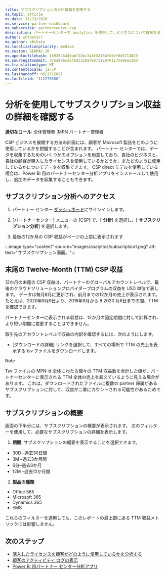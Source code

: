 ```yaml
---
title: サブスクリプションの分析情報を使用する
ms.topic: article
ms.date: 11/13/2020
ms.service: partner-dashboard
ms.subservice: partnercenter-csp
description: パートナーセンターで analytics を使用して、ビジネスについて理解を深め、顧客が購入したライセンスをどのように使用するかについて説明します。
author: shthota77
ms.author: shthota
ms.localizationpriority: medium
ms.custom: SEOMAY.20
ms.openlocfilehash: 1693545449abf33bc7a4f5216b7d6ef0d5713829
ms.sourcegitcommit: 376a49bcd245d3358a78871128761175a96ec200
ms.translationtype: MT
ms.contentlocale: ja-JP
ms.lasthandoff: 06/17/2021
ms.locfileid: "112276860"
---
```

# <a name="use-analytics-to-learn-more-about-subscription-revenue"></a>分析を使用してサブスクリプション収益の詳細を確認する

**適切なロール**: 全体管理者 |MPN パートナー管理者

CSP ビジネスを展開する方法の計画には、顧客が Microsoft 製品をどのように使用しているかを把握することが含まれます。 パートナー センターでは、データを収集するためのいくつかのオプションを用意しており、貴社のビジネスと、貴社の顧客が購入したライセンスを使用しているかどうか、またどのように使用しているかについてデータを収集できます。 CSP direct モデルを使用している場合は、Power BI 用のパートナーセンター分析アプリをインストールして使用し、追加のデータを収集することもできます。

## <a name="access-to-the-subscription-analytics"></a>サブスクリプション分析へのアクセス

1. パートナー センター [ダッシュボード](https://partner.microsoft.com/dashboard/home)にサインインします。
1. [パートナーセンター] メニューの [CSP] で、[ **分析**] を選択し、[ **サブスクリプション分析**] を選択します。

1. 最後の12か月の CSP 収益がページの上部に表示されます

:::image type="content" source="images/analytics/subscription1.png" alt-text="サブスクリプション画面。":::

## <a name="trailing-twelve-month-ttm-csp-revenue"></a>末尾の Twelve-Month (TTM) CSP 収益

12か月の末尾の CSP 収益は、パートナーのグローバルアカウントレベルで、最後のクラウドソリューションプロバイダープログラムの収益を USD 単位で表します。 データは毎月8月に更新され、前月までの12か月の売上が表示されます。 たとえば、2020年9月9日より、2019年9月から 8 2020 月8日までの間、TTM を確認できます。

パートナーセンターに表示される収益は、12か月の固定期間に対して計算され、より短い期間に変更することはできません。

取引先のアカウントレベルで収益の内訳を確認するには、次のようにします。

- [ダウンロードの詳細] リンクを選択して、すべての場所で TTM の売上を表示する tsv ファイルをダウンロードします。

>[!NOTE] 
>Tsv ファイルの MPN Id 全体にわたる個々の TTM 収益数を合計した値が、パートナーセンターに表示される TTM 全体の売上を超えているように見える場合があります。 これは、ダウンロードされたファイルに複数の partner 帰属があるサブスクリプションに対して、収益が二重にカウントされる可能性があるためです。

## <a name="subscription-summary"></a>サブスクリプションの概要

画面の下半分には、サブスクリプションの概要が表示されます。 次のフィルターを使用して、必要なサブスクリプションの詳細を表示します。  

1. **期間**: サブスクリプションの概要を表示することを選択できます。 

- 30D –過去30日間
- 3M –過去3か月間
- 6分–過去6か月
- 12M –過去12か月間

2. **製品の種類**:
 
- Office 365
- Microsoft 365
- Dynamics 365
- EMS

これらのフィルターを適用しても、このレポートの最上部にある TTM 収益メトリックには影響しません。


 
## <a name="next-steps"></a>次のステップ

- [購入したライセンスを顧客がどのように使用しているかを分析する](increasing-adoption-and-satisfaction.md)  
- [顧客のアクティビティ ログの表示](activity-logs.md)
- [Power BI 用パートナー センター分析アプリ](power-bi-app-for-direct-partners.md)






